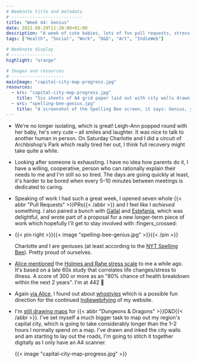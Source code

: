 ```yaml
---
# Weeknote title and metadata
# ---------------------------
title: "Week 44: Genius"
date: 2021-08-29T11:20:00+01:00
description: "A week of cute babies, lots of fun pull requests, stress and exhaustion, being Spelling Bee geniuses, and ramping up my map-drawing ambitions."
tags: ["Health", "Social", "Work", "D&D", "Art", "IndieWeb"]

# Weeknote display
# ----------------
highlight: "orange"

# Images and resources
# --------------------
mainImage: "capital-city-map-progress.jpg"
resources:
  - src: "capital-city-map-progress.jpg"
    title: "Six sheets of A4 grid paper laid out with city walls drawn in a large circle across all of them."
  - src: "spelling-bee-genius.jpg"
    title: "A screenshot of the Spelling Bee screen, it says: Genius, you've reached the highest rank, with 52 words and 313 points."
---
```


  * We're no longer isolating, which is great! Leigh-Ann popped round with her baby, he's very cute – all smiles and laughter. It was nice to talk to another human in person. On Saturday Charlotte and I did a circuit of Archbishop's Park which really tired her out, I think full recovery might take quite a while.

  * Looking after someone is exhausting. I have no idea how parents do it, I have a willing, cooperative, person who can rationally explain their needs to me and I'm still so so tired. The days are going quickly at least, it's harder to be bored when every 5–10 minutes between meetings is dedicated to caring.

  * Speaking of work I had such a great week, I opened seven whole {{< abbr "Pull Requests" >}}PRs{{< /abbr >}} and I feel like I _achieved_ something. I also paired a bunch with [Gallal](https://github.com/gallal) and [Estefanía](https://github.com/emortong), which was delightful, and wrote part of a proposal for a new longer-term piece of work which hopefully I'll get to stay involved with :fingers_crossed:

  * {{< pin right >}}{{< image "spelling-bee-genius.jpg" >}}{{< /pin >}}
  
    Charlotte and I are geniuses (at least according to the [NYT Spelling Bee](https://www.nytimes.com/puzzles/spelling-bee)). Pretty proud of ourselves.

  * [Alice mentioned](https://alicebartlett.co.uk/blog/weaknotes-156) the [Holmes and Rahe stress scale](https://en.wikipedia.org/wiki/Holmes_and_Rahe_stress_scale) to me a while ago. It's based on a late 60s study that correlates life changes/stress to illness. A score of 300 or more as an "80% chance of health breakdown within the next 2 years". I'm at 442 :grimacing:

  * Again [via Alice](https://alicebartlett.co.uk/blog/weaknotes-156), I found out about [whostyles](https://jacobhall.net/2021/08/horton-hears-a-whostyle/) which is a possible fun direction for the continued [Indiewebifying](https://indieweb.org/) of my website.

  * I'm [still drawing maps](/weeknotes/43/) for {{< abbr "Dungeons & Dragons" >}}D&amp;D{{< /abbr >}}. I've set myself a much bigger task to map out my region's capital city, which is going to take considerably longer than the 1–2 hours I normally spend on a map. I've drawn and inked the city walls and am starting to lay out the roads, I'm going to stitch it together digitally as I only have an A4 scanner.

    {{< image "capital-city-map-progress.jpg" >}}
